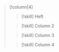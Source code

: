 > [!column|4]
>> [!skill] Heft
>
>> [!skill] Column 2
>
>> [!skill] Column 3
>
>> [!skill] Column 4


